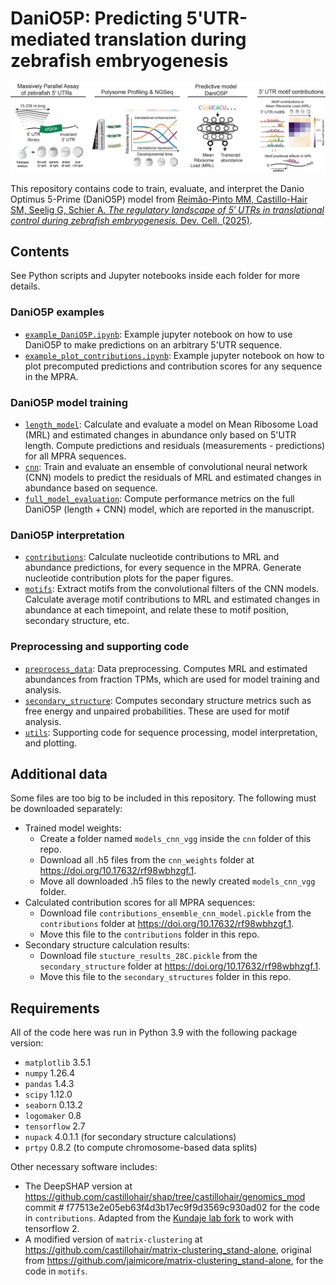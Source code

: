 # DaniO5P: Predicting 5'UTR-mediated translation during zebrafish embryogenesis

![plot](./header.png)

This repository contains code to train, evaluate, and interpret the Danio Optimus 5-Prime (DaniO5P) model from [Reimão-Pinto MM, Castillo-Hair SM, Seelig G, Schier A. *The regulatory landscape of 5′ UTRs in translational control during zebrafish embryogenesis.* Dev. Cell. (2025)](https://doi.org/10.1016/j.devcel.2024.12.038).

## Contents
See Python scripts and Jupyter notebooks inside each folder for more details.

### DaniO5P examples
- [`example_DaniO5P.ipynb`](example_DaniO5P.ipynb): Example jupyter notebook on how to use DaniO5P to make predictions on an arbitrary 5'UTR sequence.
- [`example_plot_contributions.ipynb`](example_plot_contributions.ipynb): Example jupyter notebook on how to plot precomputed predictions and contribution scores for any sequence in the MPRA.

### DaniO5P model training
- [`length_model`](length_model): Calculate and evaluate a model on Mean Ribosome Load (MRL) and estimated changes in abundance only based on 5'UTR length. Compute predictions and residuals (measurements - predictions) for all MPRA sequences.
- [`cnn`](cnn): Train and evaluate an ensemble of convolutional neural network (CNN) models to predict the residuals of MRL and estimated changes in abundance based on sequence.
- [`full_model_evaluation`](full_model_evaluation): Compute performance metrics on the full DaniO5P (length + CNN) model, which are reported in the manuscript.

### DaniO5P interpretation
- [`contributions`](contributions): Calculate nucleotide contributions to MRL and abundance predictions, for every sequence in the MPRA. Generate nucleotide contribution plots for the paper figures.
- [`motifs`](motifs): Extract motifs from the convolutional filters of the CNN models. Calculate average motif contributions to MRL and estimated changes in abundance at each timepoint, and relate these to motif position, secondary structure, etc.

### Preprocessing and supporting code
- [`preprocess_data`](preprocess_data): Data preprocessing. Computes MRL and estimated abundances from fraction TPMs, which are used for model training and analysis.
- [`secondary_structure`](secondary_structure): Computes secondary structure metrics such as free energy and unpaired probabilities. These are used for motif analysis.
- [`utils`](utils): Supporting code for sequence processing, model interpretation, and plotting.

## Additional data

Some files are too big to be included in this repository. The following must be downloaded separately:

- Trained model weights:
  - Create a folder named `models_cnn_vgg` inside the `cnn` folder of this repo.
  - Download all .h5 files from the `cnn_weights` folder at https://doi.org/10.17632/rf98wbhzgf.1.
  - Move all downloaded .h5 files to the newly created `models_cnn_vgg` folder.
- Calculated contribution scores for all MPRA sequences:
  - Download file `contributions_ensemble_cnn_model.pickle` from the `contributions` folder at https://doi.org/10.17632/rf98wbhzgf.1.
  - Move this file to the `contributions` folder in this repo.
- Secondary structure calculation results:
  - Download file `stucture_results_28C.pickle` from the `secondary_structure` folder at https://doi.org/10.17632/rf98wbhzgf.1.
  - Move this file to the `secondary_structures` folder in this repo.

## Requirements
All of the code here was run in Python 3.9 with the following package version:
- `matplotlib` 3.5.1
- `numpy` 1.26.4
- `pandas` 1.4.3
- `scipy` 1.12.0
- `seaborn` 0.13.2
- `logomaker` 0.8
- `tensorflow` 2.7
- `nupack` 4.0.1.1 (for secondary structure calculations)
- `prtpy` 0.8.2 (to compute chromosome-based data splits)

Other necessary software includes:
- The DeepSHAP version at https://github.com/castillohair/shap/tree/castillohair/genomics_mod commit # f77513e2e05eb63f4d3b17ec9f9d3569c930ad02 for the code in `contributions`. Adapted from the [Kundaje lab fork](https://github.com/kundajelab/shap) to work with tensorflow 2.
- A modified version of `matrix-clustering` at https://github.com/castillohair/matrix-clustering_stand-alone, original from https://github.com/jaimicore/matrix-clustering_stand-alone, for the code in `motifs`.

